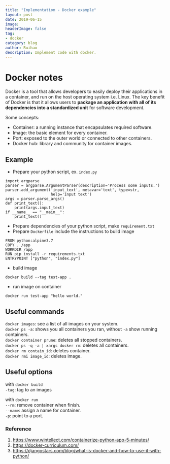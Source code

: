 ```yaml
---
title: "Implementation - Docker example"
layout: post
date: 2019-06-15
image:
headerImage: false
tag:
- docker
category: blog
author: Ruihao
description: Implement code with docker.
---
```


<div class="breaker"></div>

# Docker notes

Docker is a tool that allows developers to easily deploy their applications in a container, and run on the host operating system i.e. Linux. The key benefit of Docker is that it allows users to **package an application with all of its dependencies into a standardized unit** for software development.

Some concepts:

- Container:  a running instance that encapsulates required software.
- Image:  the basic element for every container.
- Port:  exposed to the outer world or connected to other containers.
- Docker hub:  library and community for container images.

## Example

- Prepare your python script, ex. `index.py`
```
import argparse
parser = argparse.ArgumentParser(description='Process some inputs.')
parser.add_argument('input_text', metavar='text', type=str,
                    help='input text')
args = parser.parse_args()
def print_text():
    print(args.input_text)
if __name__ == "__main__":
    print_text()
```
- Prepare dependencies of your python script, make `requirement.txt`
- Prepare `Dockerfile` include the instructions to build image
```
FROM python:alpine3.7
COPY . /app
WORKDIR /app
RUN pip install -r requirements.txt
ENTRYPOINT ["python", "index.py"]
```
- build image
```
docker build --tag test-app .
```
- run image on container
```
docker run test-app "hello world."
```

## Useful commands
`docker images`: see a list of all images on your system.  
`docker ps -a`: shows you all containers you ran, without `-a` show running containers.  
`docker container prune`: deletes all stopped containers.  
`docker ps -q -a | xargs docker rm`: deletes all containers.   
`docker rm contain_id`: deletes container.  
`docker rmi image_id`: deletes image.


## Useful options
with `docker build`  
`-tag`: tag to an images

with `docker run`  
`--rm`: remove container when finish.  
`--name`: assign a name for container.  
`-p`: point to a port.

### Reference

1. https://www.wintellect.com/containerize-python-app-5-minutes/
2. https://docker-curriculum.com/
3. https://djangostars.com/blog/what-is-docker-and-how-to-use-it-with-python/
